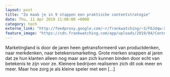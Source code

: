 ```yaml
---
layout: post
title: "Zo maak je in 9 stappen een praktische contentstrategie"
date: Thu, 11 Apr 2019 11:00:00 +0000
category: tech
externe_link: "http://feedproxy.google.com/~r/frankwatching/~3/F6Jdqw-XycY/"
feature_image: "https://cdn.frankwatching.com/app/uploads/2019/04/Contentstrategie-9-stappen-2340-214x155.jpg"
---
```


Marketingland is door de jaren heen getransformeerd van productdenken, naar merkdenken, naar betekenismarketing. Grote merken snappen al jaren dat ze hun klanten alleen nog maar aan zich kunnen binden door echt van betekenis te zijn voor ze. Kleinere bedrijven realiseren zich dit ook meer en meer. Maar hoe zorg je als kleine speler met een [&#8230;]<img src="http://feeds.feedburner.com/~r/frankwatching/~4/F6Jdqw-XycY" height="1" width="1" alt=""/>

